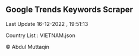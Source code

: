 

## Google Trends Keywords Scraper 
 
Last Update 16-12-2022 , 19:51:13

Country List :
VIETNAM.json



© Abdul Muttaqin 
